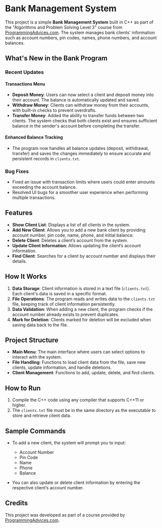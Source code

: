 # Bank Management System

This project is a simple **Bank Management System** built in C++ as part of the "Algorithms and Problem Solving Level 3" course from [ProgrammingAdvices.com](https://programmingadvices.com). The system manages bank clients' information such as account numbers, pin codes, names, phone numbers, and account balances.

## What's New in the Bank Program

### Recent Updates

#### Transactions Menu
- **Deposit Money**: Users can now select a client and deposit money into their account. The balance is automatically updated and saved.
- **Withdraw Money**: Clients can withdraw money from their accounts, with built-in checks to prevent overdrafts.
- **Transfer Money**: Added the ability to transfer funds between two clients. The system checks that both clients exist and ensures sufficient balance in the sender's account before completing the transfer.

#### Enhanced Balance Tracking
- The program now handles all balance updates (deposit, withdrawal, transfer) and saves the changes immediately to ensure accurate and persistent records in `clients.txt`.

### Bug Fixes
- Fixed an issue with transaction limits where users could enter amounts exceeding the account balance.
- Resolved UI bugs for a smoother user experience when performing multiple transactions.


## Features

- **Show Client List**: Displays a list of all clients in the system.
- **Add New Client**: Allows you to add a new bank client by providing account number, pin code, name, phone, and initial balance.
- **Delete Client**: Deletes a client’s account from the system.
- **Update Client Information**: Allows updating the client’s account information.
- **Find Client**: Searches for a client by account number and displays their details.

## How It Works

1. **Data Storage**: Client information is stored in a text file (`clients.txt`). Each client's data is saved in a specific format.
2. **File Operations**: The program reads and writes data to the `clients.txt` file, keeping track of client information persistently.
3. **Data Validation**: When adding a new client, the program checks if the account number already exists to prevent duplicates.
4. **Mark for Deletion**: Clients marked for deletion will be excluded when saving data back to the file.

## Project Structure

- **Main Menu**: The main interface where users can select options to interact with the system.
- **File Handling**: Functions to load client data from the file, save new clients, update information, and handle deletions.
- **Client Management**: Functions to add, update, delete, and find clients.

## How to Run

1. Compile the C++ code using any compiler that supports C++11 or higher.
2. The `clients.txt` file must be in the same directory as the executable to store and retrieve client data.

## Sample Commands

- To add a new client, the system will prompt you to input:
  - Account Number
  - Pin Code
  - Name
  - Phone
  - Balance

- You can also update or delete client information by entering the respective client’s account number.

## Credits

This project was developed as part of a course provided by [ProgrammingAdvices.com](https://programmingadvices.com).
